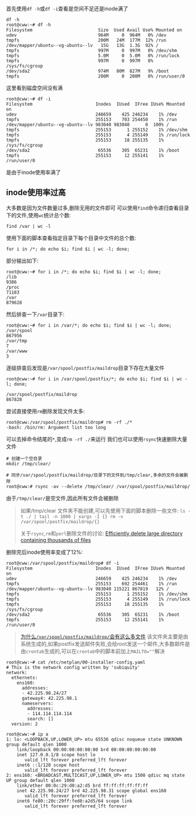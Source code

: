 首先使用`df -h`或`df -i`查看是空间不足还是inode满了
```
df -h
root@cww:~# df -h
Filesystem                         Size  Used Avail Use% Mounted on
udev                               964M     0  964M   0% /dev
tmpfs                              200M   24M  177M  12% /run
/dev/mapper/ubuntu--vg-ubuntu--lv   15G   13G  1.3G  92% /
tmpfs                              997M     0  997M   0% /dev/shm
tmpfs                              5.0M     0  5.0M   0% /run/lock
tmpfs                              997M     0  997M   0% /sys/fs/cgroup
/dev/sda2                          974M   80M  827M   9% /boot
tmpfs                              200M     0  200M   0% /run/user/0
```
这里看到磁盘空间没有满
```
root@cww:~# df -i
Filesystem                        Inodes  IUsed  IFree IUse% Mounted on
udev                              246659    425 246234    1% /dev
tmpfs                             255153    703 254450    1% /run
/dev/mapper/ubuntu--vg-ubuntu--lv 983040 983040      0  100% /
tmpfs                             255153      1 255152    1% /dev/shm
tmpfs                             255153      4 255149    1% /run/lock
tmpfs                             255153     18 255135    1% /sys/fs/cgroup
/dev/sda2                          65536    305  65231    1% /boot
tmpfs                             255153     12 255141    1% /run/user/0
```
是由于inode使用率满了
## inode使用率过高
大多数是因为文件数量过多,删除无用的文件即可
可以使用`find`命令递归查看目录下的文件,使用`wc`统计总个数:
```
find /var | wc -l
```
使用下面的脚本查看指定目录下每个目录中文件的总个数:
```
for i in /*; do echo $i; find $i | wc -l; done;
```
部分输出如下:
```
root@cww:~# for i in /*; do echo $i; find $i | wc -l; done;
/lib
9386
/proc
71183
/var
879628
```
然后排查一下`/var`目录下:
```
root@cww:~# for i in /var/*; do echo $i; find $i | wc -l; done;
/var/spool
867956
/var/tmp
7
/var/www
3
```
逐级排查后发现是`/var/spool/postfix/maildrop`目录下存在大量文件
```
root@cww:~# for i in /var/spool/postfix/*; do echo $i; find $i | wc -l; done;

/var/spool/postfix/maildrop
867828
```
尝试直接使用`rm`删除发现文件太多:
```
root@cww:/var/spool/postfix/maildrop# rm -rf ./*
-bash: /bin/rm: Argument list too long
```
可以去掉命令结尾的`*`,变成`rm -rf ./`来运行
我们也可以使用`rsync`快速删除大量文件
```
# 创建一个空目录
mkdir /tmp/clear/

# 同步/var/spool/postfix/maildrop/目录下的文件到/tmp/clear,多余的文件会被删除
root@cww:# rsync -av --delete /tmp/clear/ /var/spool/postfix/maildrop/
```
由于`/tmp/clear/`是空文件,因此所有文件会被删除
>如果/tmp/clear 文件夹不能创建,可以先使用下面的脚本删除一些文件:
>`ls -t ./ | tail -n 1000 | xargs -I {} rm -v /var/spool/postfix/maildrop/{}`
> 
> 关于`rsync`,`rm`和`perl`删除文件的讨论:
> [Efficiently delete large directory containing thousands of files](https://unix.stackexchange.com/questions/37329/efficiently-delete-large-directory-containing-thousands-of-files)

删除完后inode使用率变成了12%:
```
root@cww:/var/spool/postfix/maildrop# df -i
Filesystem                        Inodes  IUsed  IFree IUse% Mounted on
udev                              246659    425 246234    1% /dev
tmpfs                             255153    692 254461    1% /run
/dev/mapper/ubuntu--vg-ubuntu--lv 983040 115221 867819   12% /
tmpfs                             255153      1 255152    1% /dev/shm
tmpfs                             255153      4 255149    1% /run/lock
tmpfs                             255153     18 255135    1% /sys/fs/cgroup
/dev/sda2                          65536    305  65231    1% /boot
tmpfs                             255153     12 255141    1% /run/user/0
```
> [为什么`/var/spool/postfix/maildrop/`会有这么多文件](https://serverfault.com/questions/680782/why-are-there-so-many-files-in-var-spool-postfix-maildrop)
> 该文件夹主要是由系统生成的,如果postfix发送邮件失败,会给root发送一个邮件,大多数邮件是由`crontab`生成的,可以在`crontab`中的脚本前加上`MAILTO=""`解决

```
root@cww:~# cat /etc/netplan/00-installer-config.yaml 
# This is the network config written by 'subiquity'
network:
  ethernets:
    ens160:
      addresses:
      - 42.225.98.24/27
      gateway4: 42.225.98.1
      nameservers:
        addresses:
        - 114.114.114.114
        search: []
  version: 2
```

```
root@cww:~# ip a
1: lo: <LOOPBACK,UP,LOWER_UP> mtu 65536 qdisc noqueue state UNKNOWN group default qlen 1000
    link/loopback 00:00:00:00:00:00 brd 00:00:00:00:00:00
    inet 127.0.0.1/8 scope host lo
       valid_lft forever preferred_lft forever
    inet6 ::1/128 scope host 
       valid_lft forever preferred_lft forever
2: ens160: <BROADCAST,MULTICAST,UP,LOWER_UP> mtu 1500 qdisc mq state UP group default qlen 1000
    link/ether 00:0c:29:d0:a2:d5 brd ff:ff:ff:ff:ff:ff
    inet 42.225.98.24/27 brd 42.225.98.31 scope global ens160
       valid_lft forever preferred_lft forever
    inet6 fe80::20c:29ff:fed0:a2d5/64 scope link 
       valid_lft forever preferred_lft forever
```